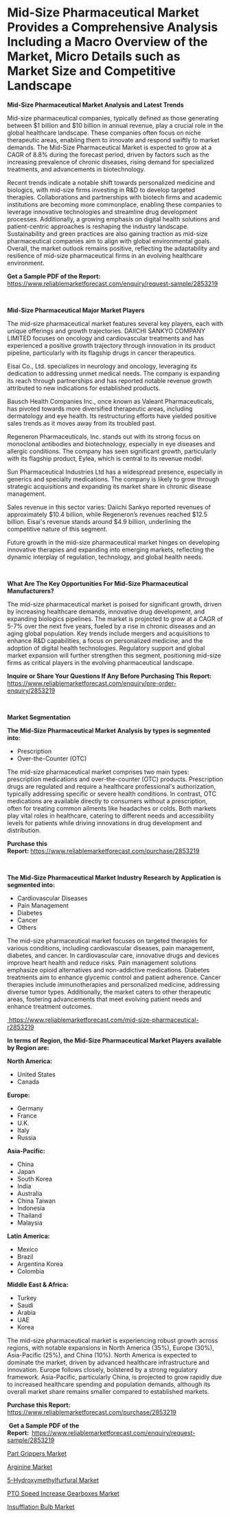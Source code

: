 <p><h1>Mid-Size Pharmaceutical Market Provides a Comprehensive Analysis Including a Macro Overview of the Market, Micro Details such as Market Size and Competitive Landscape</h1></p><p><strong>Mid-Size Pharmaceutical Market Analysis and Latest Trends</strong></p>
<p><p>Mid-size pharmaceutical companies, typically defined as those generating between $1 billion and $10 billion in annual revenue, play a crucial role in the global healthcare landscape. These companies often focus on niche therapeutic areas, enabling them to innovate and respond swiftly to market demands. The Mid-Size Pharmaceutical Market is expected to grow at a CAGR of 8.8% during the forecast period, driven by factors such as the increasing prevalence of chronic diseases, rising demand for specialized treatments, and advancements in biotechnology.</p><p>Recent trends indicate a notable shift towards personalized medicine and biologics, with mid-size firms investing in R&D to develop targeted therapies. Collaborations and partnerships with biotech firms and academic institutions are becoming more commonplace, enabling these companies to leverage innovative technologies and streamline drug development processes. Additionally, a growing emphasis on digital health solutions and patient-centric approaches is reshaping the industry landscape. Sustainability and green practices are also gaining traction as mid-size pharmaceutical companies aim to align with global environmental goals. Overall, the market outlook remains positive, reflecting the adaptability and resilience of mid-size pharmaceutical firms in an evolving healthcare environment.</p></p>
<p><strong>Get a Sample PDF of the Report:&nbsp;</strong> <a href="https://www.reliablemarketforecast.com/enquiry/request-sample/2853219?utm_campaign=1167&utm_medium=2&utm_source=Github&utm_content=ia&utm_term=11032025&utm_id=mid-size-pharmaceutical">https://www.reliablemarketforecast.com/enquiry/request-sample/2853219</a></p>
<p>&nbsp;</p>
<p><strong>Mid-Size Pharmaceutical Major Market Players</strong></p>
<p><p>The mid-size pharmaceutical market features several key players, each with unique offerings and growth trajectories. DAIICHI SANKYO COMPANY LIMITED focuses on oncology and cardiovascular treatments and has experienced a positive growth trajectory through innovation in its product pipeline, particularly with its flagship drugs in cancer therapeutics.</p><p>Eisai Co., Ltd. specializes in neurology and oncology, leveraging its dedication to addressing unmet medical needs. The company is expanding its reach through partnerships and has reported notable revenue growth attributed to new indications for established products.</p><p>Bausch Health Companies Inc., once known as Valeant Pharmaceuticals, has pivoted towards more diversified therapeutic areas, including dermatology and eye health. Its restructuring efforts have yielded positive sales trends as it moves away from its troubled past.</p><p>Regeneron Pharmaceuticals, Inc. stands out with its strong focus on monoclonal antibodies and biotechnology, especially in eye diseases and allergic conditions. The company has seen significant growth, particularly with its flagship product, Eylea, which is central to its revenue model.</p><p>Sun Pharmaceutical Industries Ltd has a widespread presence, especially in generics and specialty medications. The company is likely to grow through strategic acquisitions and expanding its market share in chronic disease management.</p><p>Sales revenue in this sector varies: Daiichi Sankyo reported revenues of approximately $10.4 billion, while Regeneron’s revenues reached $12.5 billion. Eisai's revenue stands around $4.9 billion, underlining the competitive nature of this segment.</p><p>Future growth in the mid-size pharmaceutical market hinges on developing innovative therapies and expanding into emerging markets, reflecting the dynamic interplay of regulation, technology, and global health needs.</p></p>
<p>&nbsp;</p>
<p><strong>What Are The Key Opportunities For Mid-Size Pharmaceutical Manufacturers?</strong></p>
<p><p>The mid-size pharmaceutical market is poised for significant growth, driven by increasing healthcare demands, innovative drug development, and expanding biologics pipelines. The market is projected to grow at a CAGR of 5-7% over the next five years, fueled by a rise in chronic diseases and an aging global population. Key trends include mergers and acquisitions to enhance R&D capabilities, a focus on personalized medicine, and the adoption of digital health technologies. Regulatory support and global market expansion will further strengthen this segment, positioning mid-size firms as critical players in the evolving pharmaceutical landscape.</p></p>
<p><strong>Inquire or Share Your Questions If Any Before Purchasing This Report:</strong> <a href="https://www.reliablemarketforecast.com/enquiry/pre-order-enquiry/2853219?utm_campaign=1167&utm_medium=2&utm_source=Github&utm_content=ia&utm_term=11032025&utm_id=mid-size-pharmaceutical">https://www.reliablemarketforecast.com/enquiry/pre-order-enquiry/2853219</a></p>
<p>&nbsp;</p>
<p><strong>Market Segmentation</strong></p>
<p><strong>The Mid-Size Pharmaceutical Market Analysis by types is segmented into:</strong></p>
<p><ul><li>Prescription</li><li>Over-the-Counter (OTC)</li></ul></p>
<p><p>The mid-size pharmaceutical market comprises two main types: prescription medications and over-the-counter (OTC) products. Prescription drugs are regulated and require a healthcare professional's authorization, typically addressing specific or severe health conditions. In contrast, OTC medications are available directly to consumers without a prescription, often for treating common ailments like headaches or colds. Both markets play vital roles in healthcare, catering to different needs and accessibility levels for patients while driving innovations in drug development and distribution.</p></p>
<p><strong>Purchase this Report:&nbsp;</strong><a href="https://www.reliablemarketforecast.com/purchase/2853219?utm_campaign=1167&utm_medium=2&utm_source=Github&utm_content=ia&utm_term=11032025&utm_id=mid-size-pharmaceutical">https://www.reliablemarketforecast.com/purchase/2853219</a></p>
<p>&nbsp;</p>
<p><strong>The Mid-Size Pharmaceutical Market Industry Research by Application is segmented into:</strong></p>
<p><ul><li>Cardiovascular Diseases</li><li>Pain Management</li><li>Diabetes</li><li>Cancer</li><li>Others</li></ul></p>
<p><p>The mid-size pharmaceutical market focuses on targeted therapies for various conditions, including cardiovascular diseases, pain management, diabetes, and cancer. In cardiovascular care, innovative drugs and devices improve heart health and reduce risks. Pain management solutions emphasize opioid alternatives and non-addictive medications. Diabetes treatments aim to enhance glycemic control and patient adherence. Cancer therapies include immunotherapies and personalized medicine, addressing diverse tumor types. Additionally, the market caters to other therapeutic areas, fostering advancements that meet evolving patient needs and enhance treatment outcomes.</p></p>
<p><a href="https://www.reliablemarketforecast.com/mid-size-pharmaceutical-r2853219?utm_campaign=1167&utm_medium=2&utm_source=Github&utm_content=ia&utm_term=11032025&utm_id=mid-size-pharmaceutical">&nbsp;https://www.reliablemarketforecast.com/mid-size-pharmaceutical-r2853219</a></p>
<p><strong>In terms of Region, the Mid-Size Pharmaceutical Market Players available by Region are:</strong></p>
<p>
    <p> <strong> North America: </strong>
        <ul>
            <li>United States</li>
            <li>Canada</li>
        </ul>
        </p> 
    <p> <strong> Europe: </strong>
        <ul>
            <li>Germany</li>
            <li>France</li>
            <li>U.K.</li>
            <li>Italy</li>
            <li>Russia</li>
        </ul>
        </p> 
    <p> <strong> Asia-Pacific: </strong>
        <ul>
            <li>China</li>
            <li>Japan</li>
            <li>South Korea</li>
            <li>India</li>
            <li>Australia</li>
            <li>China Taiwan</li>
            <li>Indonesia</li>
            <li>Thailand</li>
            <li>Malaysia</li>
        </ul>
        </p> 
    <p> <strong> Latin America: </strong>
        <ul>
            <li>Mexico</li>
            <li>Brazil</li>
            <li>Argentina Korea</li>
            <li>Colombia</li>
        </ul>
        </p> 
    <p> <strong> Middle East & Africa: </strong>
        <ul>
            <li>Turkey</li>
            <li>Saudi</li>
            <li>Arabia</li>
            <li>UAE</li>
            <li>Korea</li>
        </ul>
    </p>
    </p>
<p><p>The mid-size pharmaceutical market is experiencing robust growth across regions, with notable expansions in North America (35%), Europe (30%), Asia-Pacific (25%), and China (10%). North America is expected to dominate the market, driven by advanced healthcare infrastructure and innovation. Europe follows closely, bolstered by a strong regulatory framework. Asia-Pacific, particularly China, is projected to grow rapidly due to increased healthcare spending and population demands, although its overall market share remains smaller compared to established markets.</p></p>
<p><strong>Purchase this Report: </strong><a href="https://www.reliablemarketforecast.com/purchase/2853219?utm_campaign=1167&utm_medium=2&utm_source=Github&utm_content=ia&utm_term=11032025&utm_id=mid-size-pharmaceutical">https://www.reliablemarketforecast.com/purchase/2853219</a></p>
<p>&nbsp;<strong>Get a Sample PDF of the Report:&nbsp;&nbsp;</strong><a href="https://www.reliablemarketforecast.com/enquiry/request-sample/2853219?utm_campaign=1167&utm_medium=2&utm_source=Github&utm_content=ia&utm_term=11032025&utm_id=mid-size-pharmaceutical">https://www.reliablemarketforecast.com/enquiry/request-sample/2853219</a></p>
<p><strong></strong></p>
<p><p><a href="https://github.com/duzcupetriv/Market-Research-Report-List-1/blob/main/part-grippers-market.md?utm_campaign=1167&utm_medium=2&utm_source=Github&utm_content=ia&utm_term=11032025&utm_id=mid-size-pharmaceutical">Part Grippers Market</a></p><p><a href="https://github.com/nwogudimouix/Market-Research-Report-List-1/blob/main/arginine-market.md?utm_campaign=1167&utm_medium=2&utm_source=Github&utm_content=ia&utm_term=11032025&utm_id=mid-size-pharmaceutical">Arginine Market</a></p><p><a href="https://github.com/hervedeidadw/Market-Research-Report-List-1/blob/main/5-hydroxymethylfurfural-market.md?utm_campaign=1167&utm_medium=2&utm_source=Github&utm_content=ia&utm_term=11032025&utm_id=mid-size-pharmaceutical">5-Hydroxymethylfurfural Market</a></p><p><a href="https://github.com/okornevonywx/Market-Research-Report-List-1/blob/main/pto-speed-increase-gearboxes-market.md?utm_campaign=1167&utm_medium=2&utm_source=Github&utm_content=ia&utm_term=11032025&utm_id=mid-size-pharmaceutical">PTO Speed Increase Gearboxes Market</a></p><p><a href="https://github.com/abexjeliti/Market-Research-Report-List-1/blob/main/insufflation-bulb-market.md?utm_campaign=1167&utm_medium=2&utm_source=Github&utm_content=ia&utm_term=11032025&utm_id=mid-size-pharmaceutical">Insufflation Bulb Market</a></p></p>